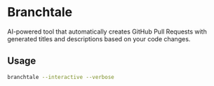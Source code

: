 # Branchtale

AI-powered tool that automatically creates GitHub Pull Requests with generated titles and descriptions based on your code changes.

## Usage

```bash
branchtale --interactive --verbose
```
